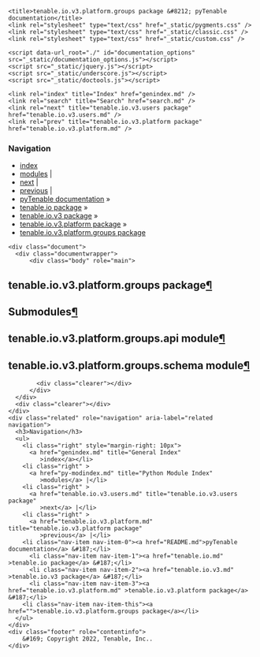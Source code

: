 
<!DOCTYPE html>

<html lang="en">
  <head>
    <meta charset="utf-8" />
    <meta name="viewport" content="width=device-width, initial-scale=1.0" /><meta name="generator" content="Docutils 0.17.1: http://docutils.sourceforge.net/" />

    <title>tenable.io.v3.platform.groups package &#8212; pyTenable  documentation</title>
    <link rel="stylesheet" type="text/css" href="_static/pygments.css" />
    <link rel="stylesheet" type="text/css" href="_static/classic.css" />
    <link rel="stylesheet" type="text/css" href="_static/custom.css" />
    
    <script data-url_root="./" id="documentation_options" src="_static/documentation_options.js"></script>
    <script src="_static/jquery.js"></script>
    <script src="_static/underscore.js"></script>
    <script src="_static/doctools.js"></script>
    
    <link rel="index" title="Index" href="genindex.md" />
    <link rel="search" title="Search" href="search.md" />
    <link rel="next" title="tenable.io.v3.users package" href="tenable.io.v3.users.md" />
    <link rel="prev" title="tenable.io.v3.platform package" href="tenable.io.v3.platform.md" /> 
  </head><body>
    <div class="related" role="navigation" aria-label="related navigation">
      <h3>Navigation</h3>
      <ul>
        <li class="right" style="margin-right: 10px">
          <a href="genindex.md" title="General Index"
             accesskey="I">index</a></li>
        <li class="right" >
          <a href="py-modindex.md" title="Python Module Index"
             >modules</a> |</li>
        <li class="right" >
          <a href="tenable.io.v3.users.md" title="tenable.io.v3.users package"
             accesskey="N">next</a> |</li>
        <li class="right" >
          <a href="tenable.io.v3.platform.md" title="tenable.io.v3.platform package"
             accesskey="P">previous</a> |</li>
        <li class="nav-item nav-item-0"><a href="README.md">pyTenable  documentation</a> &#187;</li>
          <li class="nav-item nav-item-1"><a href="tenable.io.md" >tenable.io package</a> &#187;</li>
          <li class="nav-item nav-item-2"><a href="tenable.io.v3.md" >tenable.io.v3 package</a> &#187;</li>
          <li class="nav-item nav-item-3"><a href="tenable.io.v3.platform.md" accesskey="U">tenable.io.v3.platform package</a> &#187;</li>
        <li class="nav-item nav-item-this"><a href="">tenable.io.v3.platform.groups package</a></li> 
      </ul>
    </div>  

    <div class="document">
      <div class="documentwrapper">
          <div class="body" role="main">
            
  <section id="module-tenable.io.v3.platform.groups">
<span id="tenable-io-v3-platform-groups-package"></span><h1>tenable.io.v3.platform.groups package<a class="headerlink" href="#module-tenable.io.v3.platform.groups" title="Permalink to this headline">¶</a></h1>
<section id="submodules">
<h2>Submodules<a class="headerlink" href="#submodules" title="Permalink to this headline">¶</a></h2>
</section>
<section id="module-tenable.io.v3.platform.groups.api">
<span id="tenable-io-v3-platform-groups-api-module"></span><h2>tenable.io.v3.platform.groups.api module<a class="headerlink" href="#module-tenable.io.v3.platform.groups.api" title="Permalink to this headline">¶</a></h2>
</section>
<section id="module-tenable.io.v3.platform.groups.schema">
<span id="tenable-io-v3-platform-groups-schema-module"></span><h2>tenable.io.v3.platform.groups.schema module<a class="headerlink" href="#module-tenable.io.v3.platform.groups.schema" title="Permalink to this headline">¶</a></h2>
</section>
</section>


            <div class="clearer"></div>
          </div>
      </div>
      <div class="clearer"></div>
    </div>
    <div class="related" role="navigation" aria-label="related navigation">
      <h3>Navigation</h3>
      <ul>
        <li class="right" style="margin-right: 10px">
          <a href="genindex.md" title="General Index"
             >index</a></li>
        <li class="right" >
          <a href="py-modindex.md" title="Python Module Index"
             >modules</a> |</li>
        <li class="right" >
          <a href="tenable.io.v3.users.md" title="tenable.io.v3.users package"
             >next</a> |</li>
        <li class="right" >
          <a href="tenable.io.v3.platform.md" title="tenable.io.v3.platform package"
             >previous</a> |</li>
        <li class="nav-item nav-item-0"><a href="README.md">pyTenable  documentation</a> &#187;</li>
          <li class="nav-item nav-item-1"><a href="tenable.io.md" >tenable.io package</a> &#187;</li>
          <li class="nav-item nav-item-2"><a href="tenable.io.v3.md" >tenable.io.v3 package</a> &#187;</li>
          <li class="nav-item nav-item-3"><a href="tenable.io.v3.platform.md" >tenable.io.v3.platform package</a> &#187;</li>
        <li class="nav-item nav-item-this"><a href="">tenable.io.v3.platform.groups package</a></li> 
      </ul>
    </div>
    <div class="footer" role="contentinfo">
        &#169; Copyright 2022, Tenable, Inc..
    </div>
  </body>
</html>